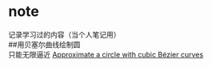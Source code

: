 # note
记录学习过的内容（当个人笔记用）  
##用贝塞尔曲线绘制圆  
只能无限逼近
[Approximate a circle with cubic Bézier curves](./note001.md)    
